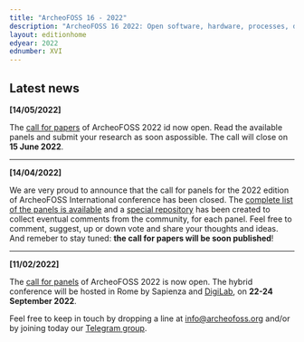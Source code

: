 ```yaml
---
title: "ArcheoFOSS 16 - 2022"
description: "ArcheoFOSS 16 2022: Open software, hardware, processes, data and formats in archaeological research will be hosted in Rome by Sapienza on 22-24 September 2022"
layout: editionhome
edyear: 2022
ednumber: XVI
---
```


## Latest news

**[14/05/2022]**

The [call for papers](/2022/call-for-papers) of ArcheoFOSS 2022 id now open. Read the available panels and submit your research as soon aspossible. The call will close on **15 June 2022**.

---

**[14/04/2022]**

We are very proud to announce that the call for panels for the 2022 edition of ArcheoFOSS International conference has been closed.
The [complete list of the panels is available](/2022/panel-proposals) and a [special repository](https://github.com/archeofoss/archeofoss2022/discussions/categories/panel-proposals) has been created to collect eventual comments from the community, for each panel. Feel free to comment, suggest, up or down vote and share your thoughts and ideas. And remeber to stay tuned: **the call for papers will be soon published**!

---

**[11/02/2022]**

The [call for panels](/2022/call-for-panels) of ArcheoFOSS 2022 is now open. The hybrid conference will be hosted in Rome by Sapienza and [DigiLab](https://digilab.uniroma1.it/), on **22-24 September 2022**.

Feel free to keep in touch by dropping a line at [info@archeofoss.org](mailto:archaeofoss.org) and/or by joining today our [<i class="fa fa-telegram" aria-hidden="true"></i> Telegram group](https://t.me/ArcheoFOSS).